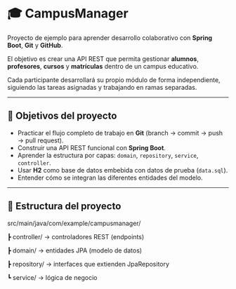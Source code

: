 # 🎓 CampusManager

Proyecto de ejemplo para aprender desarrollo colaborativo con **Spring Boot**, **Git** y **GitHub**.

El objetivo es crear una API REST que permita gestionar **alumnos**, **profesores**, **cursos** y **matrículas** dentro de un campus educativo.

Cada participante desarrollará su propio módulo de forma independiente, siguiendo las tareas asignadas y trabajando en ramas separadas.

---

## 🚀 Objetivos del proyecto

- Practicar el flujo completo de trabajo en **Git** (branch → commit → push → pull request).
- Construir una API REST funcional con **Spring Boot**.
- Aprender la estructura por capas: `domain`, `repository`, `service`, `controller`.
- Usar **H2** como base de datos embebida con datos de prueba (`data.sql`).
- Entender cómo se integran las diferentes entidades del modelo.

---

## 🧱 Estructura del proyecto
src/main/java/com/example/campusmanager/

┣ controller/ → controladores REST (endpoints)

┣ domain/ → entidades JPA (modelo de datos)

┣ repository/ → interfaces que extienden JpaRepository

┗ service/ → lógica de negocio
